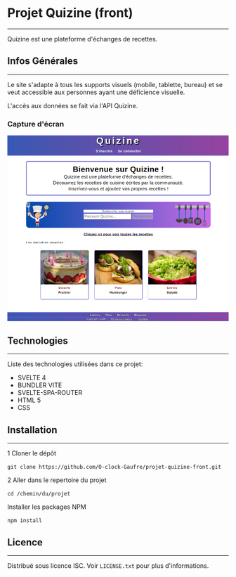 # Projet Quizine (front)
***
Quizine est une plateforme d'échanges de recettes.

## Infos Générales
***
Le site s'adapte à tous les supports visuels (mobile, tablette, bureau) et se veut accessible aux personnes ayant une déficience visuelle.

 L'accès aux données se fait via l'API Quizine.

### Capture d'écran
![Capture page d'accueil su site](/public/images/quizine.png)

## Technologies
***
Liste des technologies utilisées dans ce projet:
* SVELTE 4
* BUNDLER VITE
* SVELTE-SPA-ROUTER
* HTML 5
* CSS 

## Installation
***
1 Cloner le dépôt
```
git clone https://github.com/O-clock-Gaufre/projet-quizine-front.git
```
2 Aller dans le repertoire du projet
```
cd /chemin/du/projet
```
 Installer les packages NPM
```
npm install
```

## Licence 
***
Distribué sous licence ISC. Voir ```LICENSE.txt``` pour plus d'informations.

